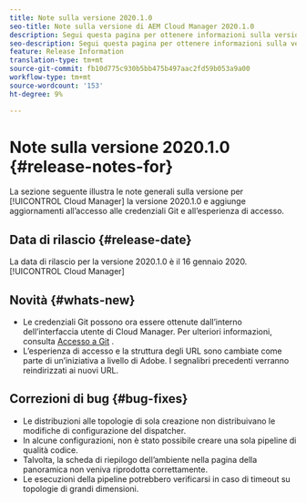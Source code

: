 ```yaml
---
title: Note sulla versione 2020.1.0
seo-title: Note sulla versione di AEM Cloud Manager 2020.1.0
description: Segui questa pagina per ottenere informazioni sulla versione 2020.1.0 di Cloud Manager
seo-description: Segui questa pagina per ottenere informazioni sulla versione 2020.1.0 di AEM Cloud Manager
feature: Release Information
translation-type: tm+mt
source-git-commit: fb10d775c930b5bb475b497aac2fd59b053a9a00
workflow-type: tm+mt
source-wordcount: '153'
ht-degree: 9%

---
```


# Note sulla versione 2020.1.0 {#release-notes-for}

La sezione seguente illustra le note generali sulla versione per [!UICONTROL Cloud Manager] la versione 2020.1.0 e aggiunge aggiornamenti all’accesso alle credenziali Git e all’esperienza di accesso.

## Data di rilascio {#release-date}

La data di rilascio per la versione 2020.1.0 è il 16 gennaio 2020.[!UICONTROL Cloud Manager]

## Novità {#whats-new}

* Le credenziali Git possono ora essere ottenute dall’interno dell’interfaccia utente di Cloud Manager. Per ulteriori informazioni, consulta [Accesso a Git](/help/using/accessing-git.md) .
* L’esperienza di accesso e la struttura degli URL sono cambiate come parte di un’iniziativa a livello di Adobe. I segnalibri precedenti verranno reindirizzati ai nuovi URL.


## Correzioni di bug {#bug-fixes}

* Le distribuzioni alle topologie di sola creazione non distribuivano le modifiche di configurazione del dispatcher.
* In alcune configurazioni, non è stato possibile creare una sola pipeline di qualità codice.
* Talvolta, la scheda di riepilogo dell’ambiente nella pagina della panoramica non veniva riprodotta correttamente.
* Le esecuzioni della pipeline potrebbero verificarsi in caso di timeout su topologie di grandi dimensioni.
